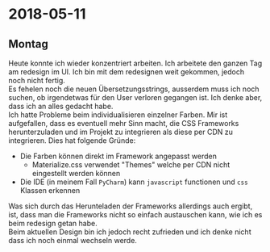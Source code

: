 # 2018-05-11

## Montag
Heute konnte ich wieder konzentriert arbeiten. Ich arbeitete den ganzen Tag am redesign im UI. Ich bin mit dem redesignen weit gekommen, jedoch noch nicht fertig.  
Es fehelen noch die neuen Übersetzungsstrings, ausserdem muss ich noch suchen, ob irgendetwas für den User verloren gegangen ist. Ich denke aber, dass ich an alles gedacht habe.  
Ich hatte Probleme beim individualisieren einzelner Farben. Mir ist aufgefallen, dass es eventuell mehr Sinn macht, die CSS Frameworks herunterzuladen und im Projekt zu integrieren als diese per CDN zu integrieren. Dies hat folgende Gründe:  
- Die Farben können direkt im Framework angepasst werden
  - Materialize.css verwendet "Themes" welche per CDN nicht eingestellt werden können
- Die IDE (in meinem Fall `PyCharm`) kann `javascript` functionen und `css` Klassen erkennen

Was sich durch das Herunteladen der Frameworks allerdings auch ergibt, ist, dass man die Frameworks nicht so einfach austauschen kann, wie ich es beim redesign getan habe.  
Beim aktuellen Design bin ich jedoch recht zufrieden und ich denke nicht dass ich noch einmal wechseln werde. 

